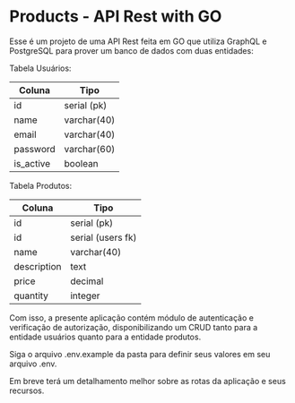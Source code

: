 # Products - API Rest with GO

Esse é um projeto de uma API Rest feita em GO que utiliza GraphQL e PostgreSQL para prover um banco de dados com duas entidades:

Tabela Usuários:

| Coluna    | Tipo        |
|-----------|-------------|
| id        | serial (pk) |
| name      | varchar(40) |
| email     | varchar(40) |
| password  | varchar(60) |
| is_active | boolean     |

Tabela Produtos: 

| Coluna      | Tipo               |
|-------------|--------------------|
| id          | serial (pk)        |
| id          | serial (users fk)  |
| name        | varchar(40)        |
| description | text               |
| price       | decimal            |
| quantity    | integer            |

Com isso, a presente aplicação contém módulo de autenticação e verificação de autorização, disponibilizando um CRUD tanto para a entidade usuários quanto para a entidade produtos.

Siga o arquivo .env.example da pasta para definir seus valores em seu arquivo .env.

Em breve terá um detalhamento melhor sobre as rotas da aplicação e seus recursos.
